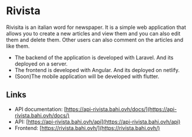 # Rivista

Rivisita is an italian word for newspaper. It is a simple web application that allows you to create a new articles and view them and you can also edit them and delete them. Other users can also comment on the articles and like them.

-   The backend of the application is developed with Laravel. And its deployed on a server.
-   The frontend is developed with Angular. And its deployed on netlify.
-   (Soon)The mobile application will be developed with flutter.

## Links

-   API documentation: [https://api-rivista.bahi.ovh/docs/](https://api-rivista.bahi.ovh/docs/)
-   API: [https://api-rivista.bahi.ovh/api](https://api-rivista.bahi.ovh/api)
-   Frontend: [https://rivista.bahi.ovh/](https://rivista.bahi.ovh/)

